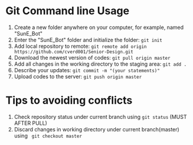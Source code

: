 # Git Command line Usage

1. Create a new folder anywhere on your computer, for example, named "SunE_Bot"
2. Enter the "SunE_Bot" folder and initialize the folder: ```git init```
3. Add local repository to remote: ```git remote add origin https://github.com/cverd001/Senior-Design.git```
4. Download the newest version of codes: ```git pull origin master```
5. Add all changes in the working directory to the staging area: ```git add .```
6. Describe your updates: ```git commit -m "(your statements)"```
7. Upload codes to the server: ```git push origin master```

# Tips to avoiding conflicts
1. Check repository status under current branch using ```git status``` (MUST AFTER PULL)
2. Discard changes in working directory under current branch(master) using ``` git checkout master```
